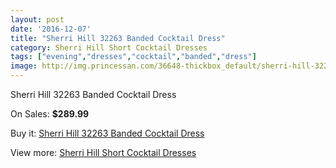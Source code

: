 ```yaml
---
layout: post
date: '2016-12-07'
title: "Sherri Hill 32263 Banded Cocktail Dress"
category: Sherri Hill Short Cocktail Dresses
tags: ["evening","dresses","cocktail","banded","dress"]
image: http://img.princessan.com/36648-thickbox_default/sherri-hill-32263-banded-cocktail-dress.jpg
---
```

Sherri Hill 32263 Banded Cocktail Dress

On Sales: **$289.99**
<a href="https://www.princessan.com/en/17141-sherri-hill-32263-banded-cocktail-dress.html"><amp-img layout="responsive" width="600" height="600" src="//img.princessan.com/36648-thickbox_default/sherri-hill-32263-banded-cocktail-dress.jpg" alt="Sherri Hill 32263 Banded Cocktail Dress 0" /></a>
<a href="https://www.princessan.com/en/17141-sherri-hill-32263-banded-cocktail-dress.html"><amp-img layout="responsive" width="600" height="600" src="//img.princessan.com/36652-thickbox_default/sherri-hill-32263-banded-cocktail-dress.jpg" alt="Sherri Hill 32263 Banded Cocktail Dress 1" /></a>
<a href="https://www.princessan.com/en/17141-sherri-hill-32263-banded-cocktail-dress.html"><amp-img layout="responsive" width="600" height="600" src="//img.princessan.com/36651-thickbox_default/sherri-hill-32263-banded-cocktail-dress.jpg" alt="Sherri Hill 32263 Banded Cocktail Dress 2" /></a>
<a href="https://www.princessan.com/en/17141-sherri-hill-32263-banded-cocktail-dress.html"><amp-img layout="responsive" width="600" height="600" src="//img.princessan.com/36650-thickbox_default/sherri-hill-32263-banded-cocktail-dress.jpg" alt="Sherri Hill 32263 Banded Cocktail Dress 3" /></a>
<a href="https://www.princessan.com/en/17141-sherri-hill-32263-banded-cocktail-dress.html"><amp-img layout="responsive" width="600" height="600" src="//img.princessan.com/36649-thickbox_default/sherri-hill-32263-banded-cocktail-dress.jpg" alt="Sherri Hill 32263 Banded Cocktail Dress 4" /></a>

Buy it: [Sherri Hill 32263 Banded Cocktail Dress](https://www.princessan.com/en/17141-sherri-hill-32263-banded-cocktail-dress.html "Sherri Hill 32263 Banded Cocktail Dress")

View more: [Sherri Hill Short Cocktail Dresses](https://www.princessan.com/en/144- "Sherri Hill Short Cocktail Dresses")